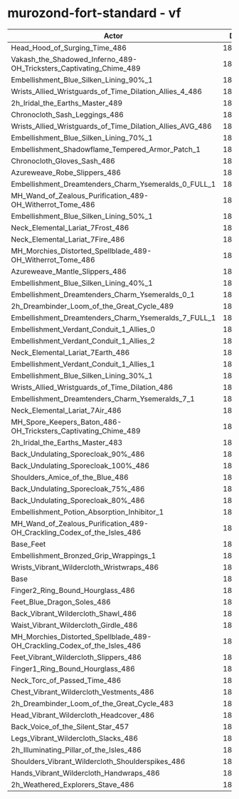 # murozond-fort-standard - vf
| Actor | DPS | Increase |
|---|:---:|:---:|
|Head_Hood_of_Surging_Time_486|184992|1.53%|
|Vakash_the_Shadowed_Inferno_489-OH_Tricksters_Captivating_Chime_489|184861|1.46%|
|Embellishment_Blue_Silken_Lining_90%_1|184755|1.40%|
|Wrists_Allied_Wristguards_of_Time_Dilation_Allies_4_486|184746|1.40%|
|2h_Iridal_the_Earths_Master_489|184734|1.39%|
|Chronocloth_Sash_Leggings_486|184415|1.22%|
|Wrists_Allied_Wristguards_of_Time_Dilation_Allies_AVG_486|184349|1.18%|
|Embellishment_Blue_Silken_Lining_70%_1|184208|1.10%|
|Embellishment_Shadowflame_Tempered_Armor_Patch_1|184104|1.05%|
|Chronocloth_Gloves_Sash_486|184002|0.99%|
|Azureweave_Robe_Slippers_486|183898|0.93%|
|Embellishment_Dreamtenders_Charm_Ysemeralds_0_FULL_1|183897|0.93%|
|MH_Wand_of_Zealous_Purification_489-OH_Witherrot_Tome_486|183647|0.80%|
|Embellishment_Blue_Silken_Lining_50%_1|183587|0.76%|
|Neck_Elemental_Lariat_7Frost_486|183495|0.71%|
|Neck_Elemental_Lariat_7Fire_486|183485|0.71%|
|MH_Morchies_Distorted_Spellblade_489-OH_Witherrot_Tome_486|183480|0.70%|
|Azureweave_Mantle_Slippers_486|183405|0.66%|
|Embellishment_Blue_Silken_Lining_40%_1|183388|0.65%|
|Embellishment_Dreamtenders_Charm_Ysemeralds_0_1|183324|0.62%|
|2h_Dreambinder_Loom_of_the_Great_Cycle_489|183281|0.60%|
|Embellishment_Dreamtenders_Charm_Ysemeralds_7_FULL_1|183263|0.59%|
|Embellishment_Verdant_Conduit_1_Allies_0|183175|0.54%|
|Embellishment_Verdant_Conduit_1_Allies_2|183123|0.51%|
|Neck_Elemental_Lariat_7Earth_486|183082|0.49%|
|Embellishment_Verdant_Conduit_1_Allies_1|183068|0.48%|
|Embellishment_Blue_Silken_Lining_30%_1|183005|0.44%|
|Wrists_Allied_Wristguards_of_Time_Dilation_486|182972|0.43%|
|Embellishment_Dreamtenders_Charm_Ysemeralds_7_1|182822|0.34%|
|Neck_Elemental_Lariat_7Air_486|182719|0.29%|
|MH_Spore_Keepers_Baton_486-OH_Tricksters_Captivating_Chime_489|182686|0.27%|
|2h_Iridal_the_Earths_Master_483|182647|0.25%|
|Back_Undulating_Sporecloak_90%_486|182606|0.23%|
|Back_Undulating_Sporecloak_100%_486|182590|0.22%|
|Shoulders_Amice_of_the_Blue_486|182571|0.21%|
|Back_Undulating_Sporecloak_75%_486|182540|0.19%|
|Back_Undulating_Sporecloak_80%_486|182493|0.16%|
|Embellishment_Potion_Absorption_Inhibitor_1|182486|0.16%|
|MH_Wand_of_Zealous_Purification_489-OH_Crackling_Codex_of_the_Isles_486|182341|0.08%|
|Base_Feet|182293|0.05%|
|Embellishment_Bronzed_Grip_Wrappings_1|182226|0.02%|
|Wrists_Vibrant_Wildercloth_Wristwraps_486|182198|0.00%|
|Base|182196|0.00%|
|Finger2_Ring_Bound_Hourglass_486|182106|-0.05%|
|Feet_Blue_Dragon_Soles_486|182105|-0.05%|
|Back_Vibrant_Wildercloth_Shawl_486|182032|-0.09%|
|Waist_Vibrant_Wildercloth_Girdle_486|181987|-0.11%|
|MH_Morchies_Distorted_Spellblade_489-OH_Crackling_Codex_of_the_Isles_486|181911|-0.16%|
|Feet_Vibrant_Wildercloth_Slippers_486|181888|-0.17%|
|Finger1_Ring_Bound_Hourglass_486|181834|-0.20%|
|Neck_Torc_of_Passed_Time_486|181754|-0.24%|
|Chest_Vibrant_Wildercloth_Vestments_486|181722|-0.26%|
|2h_Dreambinder_Loom_of_the_Great_Cycle_483|181712|-0.27%|
|Head_Vibrant_Wildercloth_Headcover_486|181594|-0.33%|
|Back_Voice_of_the_Silent_Star_457|181590|-0.33%|
|Legs_Vibrant_Wildercloth_Slacks_486|181484|-0.39%|
|2h_Illuminating_Pillar_of_the_Isles_486|181427|-0.42%|
|Shoulders_Vibrant_Wildercloth_Shoulderspikes_486|181292|-0.50%|
|Hands_Vibrant_Wildercloth_Handwraps_486|181250|-0.52%|
|2h_Weathered_Explorers_Stave_486|181123|-0.59%|
